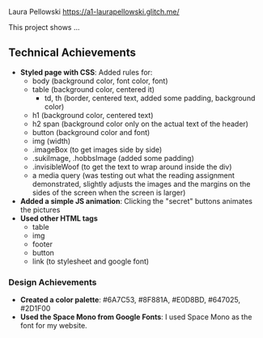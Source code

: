 Laura Pellowski
https://a1-laurapellowski.glitch.me/

This project shows ...

## Technical Achievements
- **Styled page with CSS**: Added rules for:
  -  body (background color, font color, font)
  -  table (background color, centered it)
     -  td, th (border, centered text, added some padding, background color)
  -  h1 (background color, centered text)
  -  h2 span (background color only on the actual text of the header)
  -  button (background color and font)
  -  img (width)
  -  .imageBox (to get images side by side)
  -  .sukiImage, .hobbsImage (added some padding)
  -  .invisibleWoof (to get the text to wrap around inside the div)
  -  a media query (was testing out what the reading assignment demonstrated, slightly adjusts the images and the margins on the sides of the screen when the screen is larger)
-  **Added a simple JS animation**: Clicking the "secret" buttons animates the pictures
-  **Used other HTML tags**
   -  table
   -  img
   -  footer
   -  button
   -  link (to stylesheet and google font)

### Design Achievements
- **Created a color palette**: #6A7C53, #8F881A, #E0D8BD, #647025, #2D1F00
- **Used the Space Mono from Google Fonts**: I used Space Mono as the font for my website.
